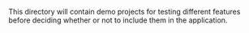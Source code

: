This directory will contain demo projects for testing different features before deciding whether or not to include
them in the application.